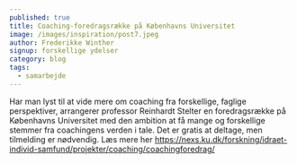 ```yaml
---
published: true
title: Coaching-foredragsrække på Københavns Universitet
image: /images/inspiration/post7.jpeg
author: Frederikke Winther
signup: forskellige ydelser
category: blog
tags:
  - samarbejde
---
```


Har man lyst til at vide mere om coaching fra forskellige, faglige perspektiver, arrangerer professor Reinhardt Stelter en foredragsrække på Københavns Universitet med den ambition at få mange og forskellige stemmer fra coachingens verden i tale. Det er gratis at deltage, men tilmelding er nødvendig. Læs mere her https://nexs.ku.dk/forskning/idraet-individ-samfund/projekter/coaching/coachingforedrag/
